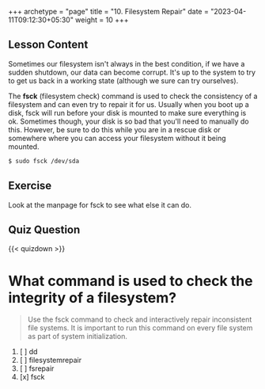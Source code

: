 +++
archetype = "page"
title = "10. Filesystem Repair"
date = "2023-04-11T09:12:30+05:30"
weight = 10
+++


## Lesson Content

Sometimes our filesystem isn't always in the best condition, if we have a sudden shutdown, our data can become corrupt. It's up to the system to try to get us back in a working state (although we sure can try ourselves). 

The **fsck** (filesystem check) command is used to check the consistency of a filesystem and can even try to repair it for us. Usually when you boot up a disk, fsck will run before your disk is mounted to make sure everything is ok. Sometimes though, your disk is so bad that you'll need to manually do this. However, be sure to do this while you are in a rescue disk or somewhere where you can access your filesystem without it being mounted.


```bash
$ sudo fsck /dev/sda
```
 

## Exercise

Look at the manpage for fsck to see what else it can do.

## Quiz Question

{{< quizdown >}}

# What command is used to check the integrity of a filesystem?

> Use the fsck command to check and interactively repair inconsistent file systems. It is important to run this command on every file system as part of system initialization.


1. [ ] dd
2. [ ] filesystemrepair
3. [ ] fsrepair
4. [x] fsck